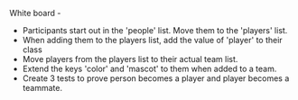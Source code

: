 White board - 

- Participants start out in the 'people' list. Move them to the 'players' list.
- When adding them to the players list, add the value of 'player' to their class
- Move players from the players list to their actual team list. 
- Extend the keys 'color' and 'mascot' to them when added to a team.
- Create 3 tests to prove person becomes a player and player becomes a teammate.